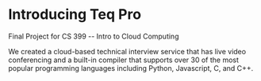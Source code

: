 # Introducing Teq Pro

Final Project for CS 399 -- Intro to Cloud Computing

We created a cloud-based technical interview service that has live video conferencing and a built-in compiler that supports over 30 of the most popular programming languages including Python, Javascript, C, and C++. 
